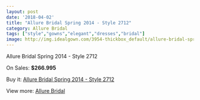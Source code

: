```yaml
---
layout: post
date: '2018-04-02'
title: "Allure Bridal Spring 2014 - Style 2712"
category: Allure Bridal
tags: ["style","gowns","elegant","dresses","bridal"]
image: http://img.idealgown.com/3954-thickbox_default/allure-bridal-spring-2014-style-2712.jpg
---
```

Allure Bridal Spring 2014 - Style 2712

On Sales: **$266.995**
<a href="https://www.idealgown.com/en/allure-bridal/1834-allure-bridal-spring-2014-style-2712.html"><amp-img layout="responsive" width="600" height="600" src="//img.idealgown.com/3954-thickbox_default/allure-bridal-spring-2014-style-2712.jpg" alt="Allure Bridal Spring 2014 - Style 2712 0" /></a>
<a href="https://www.idealgown.com/en/allure-bridal/1834-allure-bridal-spring-2014-style-2712.html"><amp-img layout="responsive" width="600" height="600" src="//img.idealgown.com/3957-thickbox_default/allure-bridal-spring-2014-style-2712.jpg" alt="Allure Bridal Spring 2014 - Style 2712 1" /></a>
<a href="https://www.idealgown.com/en/allure-bridal/1834-allure-bridal-spring-2014-style-2712.html"><amp-img layout="responsive" width="600" height="600" src="//img.idealgown.com/3956-thickbox_default/allure-bridal-spring-2014-style-2712.jpg" alt="Allure Bridal Spring 2014 - Style 2712 2" /></a>
<a href="https://www.idealgown.com/en/allure-bridal/1834-allure-bridal-spring-2014-style-2712.html"><amp-img layout="responsive" width="600" height="600" src="//img.idealgown.com/3955-thickbox_default/allure-bridal-spring-2014-style-2712.jpg" alt="Allure Bridal Spring 2014 - Style 2712 3" /></a>

Buy it: [Allure Bridal Spring 2014 - Style 2712](https://www.idealgown.com/en/allure-bridal/1834-allure-bridal-spring-2014-style-2712.html "Allure Bridal Spring 2014 - Style 2712")

View more: [Allure Bridal](https://www.idealgown.com/en/29-allure-bridal "Allure Bridal")